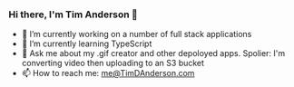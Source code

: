 ### Hi there, I'm Tim Anderson 👋


- 🔭 I’m currently working on a number of full stack applications
- 🌱 I’m currently learning TypeScript
- 💬 Ask me about my .gif creator and other depoloyed apps.  Spolier: I'm converting video then uploading to an S3 bucket
- 📫 How to reach me: me@TimDAnderson.com

<!--
**TimDAnderson/TimDAnderson** is a ✨ _special_ ✨ repository because its `README.md` (this file) appears on your GitHub profile.

Here are some ideas to get you started:

- 🔭 I’m currently working on ...
- 🌱 I’m currently learning ...
- 👯 I’m looking to collaborate on ...
- 🤔 I’m looking for help with ...
- 💬 Ask me about ...
- 📫 How to reach me: ...
- 😄 Pronouns: ...
- ⚡ Fun fact: ...
-->
